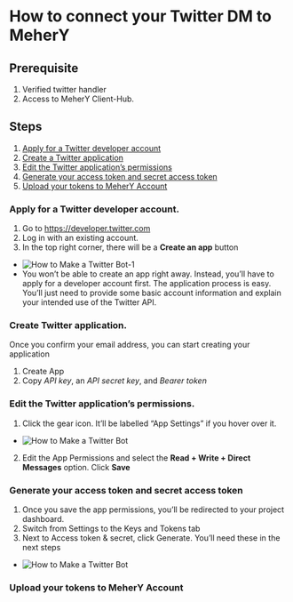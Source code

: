 # How to connect your Twitter DM to MeherY

## Prerequisite
1. Verified twitter handler
2. Access to MeherY Client-Hub.

## Steps
1. [Apply for a Twitter developer account](#apply-for-a-twitter-developer-account)
2. [Create a Twitter application](#create-twitter-application)
3. [Edit the Twitter application’s permissions](#edit-the-twitter-applications-permissions)
4. [Generate your access token and secret access token](#generate-your-access-token-and-secret-access-token)
5. [Upload your tokens to MeherY Account](#upload-your-tokens-to-mehery-account)

### Apply for a Twitter developer account.
1. Go to https://developer.twitter.com
2. Log in with an existing account.
3. In the top right corner, there will be a **Create an app** button
- ![How to Make a Twitter Bot-1](https://user-images.githubusercontent.com/5462166/134341192-260135e5-6bf2-49b4-8be4-ba52aa7e21ea.png)
- You won’t be able to create an app right away. Instead, you’ll have to apply for a developer account first. The application process is easy. You’ll just need to provide some basic account information and explain your intended use of the Twitter API.

### Create Twitter application.
Once you confirm your email address, you can start creating your application
1. Create App 
2. Copy *API key*, an *API secret key*, and *Bearer token*

### Edit the Twitter application’s permissions.
1. Click the gear icon. It’ll be labelled “App Settings” if you hover over it.
- ![How to Make a Twitter Bot](https://user-images.githubusercontent.com/5462166/134343794-ccba4c0c-8bfe-4c18-8dd8-1d0bc6db8bdf.png)
2. Edit the App Permissions and select the **Read + Write + Direct Messages** option. Click **Save**

### Generate your access token and secret access token
1. Once you save the app permissions, you’ll be redirected to your project dashboard.
2. Switch from Settings to the Keys and Tokens tab
3. Next to Access token & secret, click Generate. You’ll need these in the next steps
- ![How to Make a Twitter Bot](https://user-images.githubusercontent.com/5462166/134343289-af3529a7-1364-4ec1-b5ac-94bc8a11a5cb.png)

### Upload your tokens to MeherY Account





